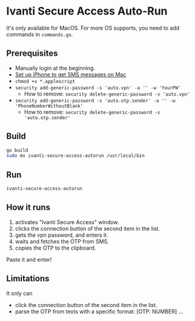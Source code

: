 # Ivanti Secure Access Auto-Run
It's only available for MacOS.
For more OS supports, you need to add commands in `commands.go`.

## Prerequisites
- Manually login at the beginning.
- [Set up iPhone to get SMS messages on Mac](https://support.apple.com/ko-kr/guide/messages/icht8a28bb9a/mac)
- `chmod +x *.applescript`
- `security add-generic-password -s 'auto.vpn' -a '' -w 'YourPW'`
    - How to remove: `security delete-generic-password -s 'auto.vpn'`
- `security add-generic-password -s 'auto.otp.sender' -a '' -w 'PhoneNumberWithoutBlank'`
    - How to remove: `security delete-generic-password -s 'auto.otp.sender'`

## Build
```bash
go build
sudo mv ivanti-secure-access-autorun /usr/local/bin
```

## Run
```bash
ivanti-secure-access-autorun 
```

## How it runs
1. activates "Ivanti Secure Access" window.
2. clicks the connection button of the second item in the list.
3. gets the vpn password, and enters it.
4. waits and fetches the OTP from SMS.
5. copies the OTP to the clipboard.

Paste it and enter!

## Limitations
It only can
- click the connection button of the second item in the list.
- parse the OTP from texts with a specific format: [OTP: NUMBER] ...
